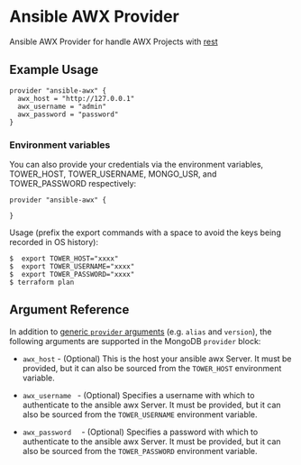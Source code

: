 
# Ansible AWX Provider

Ansible AWX Provider for handle AWX Projects with [rest](https://ansible.readthedocs.io/projects/awx/en/latest/rest_api/api_ref.html)

## Example Usage

```hcl
provider "ansible-awx" {
  awx_host = "http://127.0.0.1"
  awx_username = "admin"
  awx_password = "password"
}
```
### Environment variables

You can also provide your credentials via the environment variables, TOWER_HOST, TOWER_USERNAME, MONGO_USR, and TOWER_PASSWORD respectively:

```hcl
provider "ansible-awx" {

}
```

Usage (prefix the export commands with a space to avoid the keys being recorded in OS history):

```shell
$  export TOWER_HOST="xxxx"
$  export TOWER_USERNAME="xxxx"
$  export TOWER_PASSWORD="xxxx"
$ terraform plan
```


## Argument Reference

In addition to [generic `provider`
arguments](https://www.terraform.io/docs/configuration/providers.html) (e.g.
`alias` and `version`), the following arguments are supported in the MongoDB
`provider` block:

* `awx_host` - (Optional) This is the host your ansible awx Server. It must be
  provided, but it can also be sourced from the `TOWER_HOST`
  environment variable.

* `awx_username ` - (Optional) Specifies a username with which to authenticate to the ansible awx Server. It must be
  provided, but it can also be sourced from the `TOWER_USERNAME`
  environment variable.
* `awx_password  ` - (Optional) Specifies a password with which to authenticate to the ansible awx Server. It must be
  provided, but it can also be sourced from the `TOWER_PASSWORD`
  environment variable.

